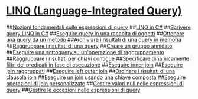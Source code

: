 # [LINQ (Language-Integrated Query)](index.md)
##[Nozioni fondamentali sulle espressioni di query](query-expression-basics.md)
##[LINQ in C#](linq-in-csharp.md)
##[Scrivere query LINQ in C#](write-linq-queries.md)
##[Eseguire query in una raccolta di oggetti](query-a-collection-of-objects.md)
##[Ottenere una query da un metodo](return-a-query-from-a-method.md)
##[Archiviare i risultati di una query in memoria](store-the-results-of-a-query-in-memory.md)
##[Raggruppare i risultati di una query](group-query-results.md)
##[Creare un gruppo annidato](create-a-nested-group.md)
##[Eseguire una sottoquery su un'operazione di raggruppamento](perform-a-subquery-on-a-grouping-operation.md)
##[Raggruppare i risultati per chiavi contigue](group-results-by-contiguous-keys.md)
##[Specificare dinamicamente i filtri dei predicati in fase di esecuzione](dynamically-specify-predicate-filters-at-runtime.md)
##[Eseguire inner join](perform-inner-joins.md)
##[Eseguire join raggruppati](perform-grouped-joins.md)
##[Eseguire left outer join](perform-left-outer-joins.md)
##[Ordinare i risultati di una clausola join](order-the-results-of-a-join-clause.md)
##[Eseguire un join usando una chiave composta](join-by-using-composite-keys.md)
##[Eseguire operazioni di join personalizzate](perform-custom-join-operations.md)
##[Gestire valori null nelle espressioni di query](handle-null-values-in-query-expressions.md)
##[Gestire le eccezioni nelle espressioni di query](handle-exceptions-in-query-expressions.md)
